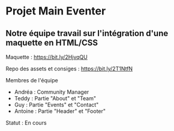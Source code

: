 # Projet Main Eventer

## Notre équipe travail sur l'intégration d'une maquette en HTML/CSS

Maquette : https://bit.ly/2HjvqQU

Repo des assets et consiges : https://bit.ly/2T1NtfN

Membres de l'équipe

- Andréa : Community Manager
- Teddy : Partie "About" et "Team"
- Guy : Partie "Events" et "Contact"
- Antoine : Partie "Header" et "Footer"

Statut : En cours
